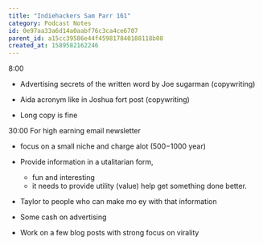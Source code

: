 ```yaml
---
title: "Indiehackers Sam Parr 161"
category: Podcast Notes
id: 0e97aa33a6d14a0aabf76c3ca4ce6707
parent_id: a15cc39586e44f459817840188118b08
created_at: 1589582162246
---
```


8:00 
* Advertising secrets of the written word by Joe sugarman (copywriting)
* Aida acronym like in Joshua fort post (copywriting) 

* Long copy is fine 

30:00
For high earning email newsletter 

* focus on a small niche and charge alot ($500-$1000 year)

* Provide information in a utalitarian form, 
    - fun and interesting 
    - it needs to provide utility  (value) help get something done better.

* Taylor to people who can make mo ey with that information

* Some cash on advertising 

* Work on a few blog posts with strong focus on virality
                
